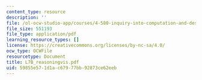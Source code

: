 ```yaml
---
content_type: resource
description: ''
file: /ol-ocw-studio-app/courses/4-580-inquiry-into-computation-and-design-fall-2006/59855e571d1ac67977bb92873ce62eeb_L7B_reasoningvis.pdf
file_size: 551193
file_type: application/pdf
learning_resource_types: []
license: https://creativecommons.org/licenses/by-nc-sa/4.0/
ocw_type: OCWFile
resourcetype: Document
title: L7B_reasoningvis.pdf
uid: 59855e57-1d1a-c679-77bb-92873ce62eeb
---
```

